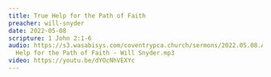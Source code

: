 ```yaml
---
title: True Help for the Path of Faith
preacher: will-snyder
date: 2022-05-08
scripture: 1 John 2:1-6
audio: https://s3.wasabisys.com/coventrypca.church/sermons/2022.05.08.A True
  Help for the Path of Faith - Will Snyder.mp3
video: https://youtu.be/dYOcNhVEXYc
---
```

